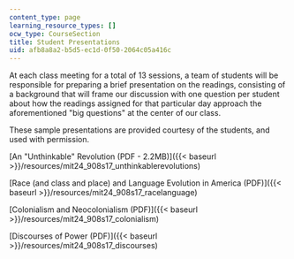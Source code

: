 ```yaml
---
content_type: page
learning_resource_types: []
ocw_type: CourseSection
title: Student Presentations
uid: afb8a8a2-b5d5-ec1d-0f50-2064c05a416c
---
```


At each class meeting for a total of 13 sessions, a team of students will be responsible for preparing a brief presentation on the readings, consisting of a background that will frame our discussion with one question per student about how the readings assigned for that particular day approach the aforementioned "big questions" at the center of our class. 

These sample presentations are provided courtesy of the students, and used with permission.

[An "Unthinkable" Revolution (PDF - 2.2MB)]({{< baseurl >}}/resources/mit24_908s17_unthinkablerevolutions)

[Race (and class and place) and Language Evolution in America (PDF)]({{< baseurl >}}/resources/mit24_908s17_racelanguage)

[Colonialism and Neocolonialism (PDF)]({{< baseurl >}}/resources/mit24_908s17_colonialism)

[Discourses of Power (PDF)]({{< baseurl >}}/resources/mit24_908s17_discourses)